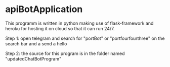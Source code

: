 # apiBotApplication
This programm is written in python making use of flask-framework and heroku for hosting it on cloud so that it can run 24/7.

Step 1: open telegram and search for "portBot" or "portfourfourthree" on the search bar and a send a hello

Step 2: the source for this program is in the folder named "updatedChatBotProgram"

